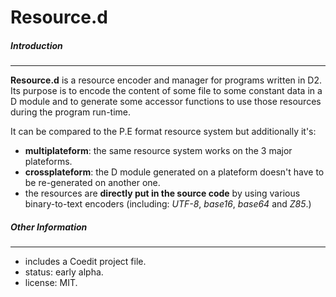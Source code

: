 # Resource.d

##### Introduction
----------------------

**Resource.d** is a resource encoder and manager for programs written in D2. Its purpose is
to encode the content of some file to some constant data in a D module and to generate some accessor
functions to use those resources during the program run-time.

It can be compared to the P.E format resource system but additionally it's:
* **multiplateform**: the same resource system works on the 3 major plateforms.
* **crossplateform**: the D module generated on a plateform doesn't have to be re-generated on another one.
* the resources are **directly put in the source code** by using various binary-to-text encoders (including: *UTF-8*, *base16*, *base64* and *Z85*.)

##### Other Information
---------------------
* includes a Coedit project file.
* status: early alpha.
* license: MIT.